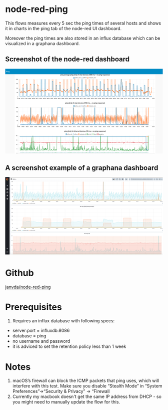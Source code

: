 node-red-ping 
====

This flows measures every 5 sec the ping times of several hosts and shows it in charts in the ping tab of the node-red UI dashboard.

Moreover the ping times are also stored in an influx database which can be visualized in a graphana dashboard.

## Screenshot of the node-red dashboard

![screenshot node-red dashboard](screenshot_node_red_dashboard.png)

## A screenshot example of a graphana dashboard

![screenshot graphana dashboard](screenshot_graphana_dashboard.png)

# Github

[janvda/node-red-ping](https://github.com/janvda/node-red-ping/blob/master/README.md)

# Prerequisites
1. Requires an influx database with following specs:
 - server:port = influxdb:8086
 - database = ping
 - no username and password
 - it is adviced to set the retention policy less than 1 week

# Notes
 1. macOS’s firewall can block the ICMP packets that ping uses, which will interfere with this test. Make sure you disable “Stealth Mode” in “System Preferences”->“Security & Privacy” -> “Firewall
 2. Currently my macbook doesn't get the same IP address from DHCP - so you might need to manually update the flow for this.